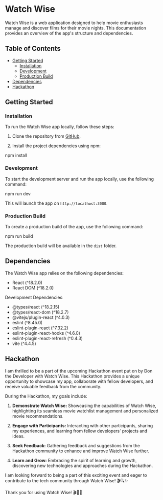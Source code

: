 # Watch Wise

Watch Wise is a web application designed to help movie enthusiasts manage and discover films for their movie nights. This documentation provides an overview of the app's structure and dependencies.

## Table of Contents

- [Getting Started](#getting-started)
  - [Installation](#installation)
  - [Development](#development)
  - [Production Build](#production-build)
- [Dependencies](#dependencies)
- [Hackathon](#hackathon)

## Getting Started

### Installation

To run the Watch Wise app locally, follow these steps:

1. Clone the repository from [GitHub](https://github.com/zfranczak/watchWise).

2. Install the project dependencies using npm:

npm install

### Development

To start the development server and run the app locally, use the following command:

npm run dev

This will launch the app on `http://localhost:3000`.

### Production Build

To create a production build of the app, use the following command:

npm run build

The production build will be available in the `dist` folder.

## Dependencies

The Watch Wise app relies on the following dependencies:

- React (^18.2.0)
- React DOM (^18.2.0)

Development Dependencies:

- @types/react (^18.2.15)
- @types/react-dom (^18.2.7)
- @vitejs/plugin-react (^4.0.3)
- eslint (^8.45.0)
- eslint-plugin-react (^7.32.2)
- eslint-plugin-react-hooks (^4.6.0)
- eslint-plugin-react-refresh (^0.4.3)
- vite (^4.4.5)

## Hackathon

I am thrilled to be a part of the upcoming Hackathon event put on by Don the Developer with Watch Wise. This Hackathon provides a unique opportunity to showcase my app, collaborate with fellow developers, and receive valuable feedback from the community.

During the Hackathon, my goals include:

1. **Demonstrate Watch Wise:** Showcasing the capabilities of Watch Wise, highlighting its seamless movie watchlist management and personalized movie recommendations.

2. **Engage with Participants:** Interacting with other participants, sharing my experiences, and learning from fellow developers' projects and ideas.

3. **Seek Feedback:** Gathering feedback and suggestions from the Hackathon community to enhance and improve Watch Wise further.

4. **Learn and Grow:** Embracing the spirit of learning and growth, discovering new technologies and approaches during the Hackathon.

I am looking forward to being a part of this exciting event and eager to contribute to the tech community through Watch Wise! 🎬🔍✨

Thank you for using Watch Wise! 🎬🌟🍿

